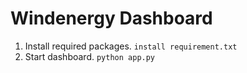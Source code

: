 # Windenergy Dashboard

1. Install required packages.
`install requirement.txt`
2. Start dashboard.
`python app.py`
